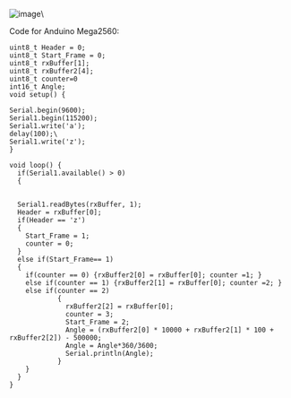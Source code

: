 ![image](https://github.com/feeTeamKha/Compass_V2/assets/110970367/734743f4-641f-48c9-9b6b-32707710b125)\

Code for Anduino Mega2560:

    uint8_t Header = 0;
    uint8_t Start_Frame = 0;
    uint8_t rxBuffer[1];
    uint8_t rxBuffer2[4];
    uint8_t counter=0
    int16_t Angle;
    void setup() {
    
    Serial.begin(9600);
    Serial1.begin(115200);
    Serial1.write('a');
    delay(100);\
    Serial1.write('z');
    }
    
    void loop() {
      if(Serial1.available() > 0)
      {


      Serial1.readBytes(rxBuffer, 1);
      Header = rxBuffer[0];
      if(Header == 'z')
      {
        Start_Frame = 1;
        counter = 0;
      }
      else if(Start_Frame== 1)
      {
        if(counter == 0) {rxBuffer2[0] = rxBuffer[0]; counter =1; }
        else if(counter == 1) {rxBuffer2[1] = rxBuffer[0]; counter =2; }
        else if(counter == 2) 
                {
                  rxBuffer2[2] = rxBuffer[0]; 
                  counter = 3; 
                  Start_Frame = 2; 
                  Angle = (rxBuffer2[0] * 10000 + rxBuffer2[1] * 100 + rxBuffer2[2]) - 500000;
                  Angle = Angle*360/3600;
                  Serial.println(Angle);
                }
        }
      }
    }
